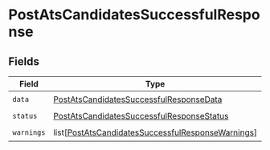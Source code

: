 # PostAtsCandidatesSuccessfulResponse


## Fields

| Field                                                                                                                   | Type                                                                                                                    | Required                                                                                                                | Description                                                                                                             |
| ----------------------------------------------------------------------------------------------------------------------- | ----------------------------------------------------------------------------------------------------------------------- | ----------------------------------------------------------------------------------------------------------------------- | ----------------------------------------------------------------------------------------------------------------------- |
| `data`                                                                                                                  | [PostAtsCandidatesSuccessfulResponseData](../../models/shared/postatscandidatessuccessfulresponsedata.md)               | :heavy_check_mark:                                                                                                      | N/A                                                                                                                     |
| `status`                                                                                                                | [PostAtsCandidatesSuccessfulResponseStatus](../../models/shared/postatscandidatessuccessfulresponsestatus.md)           | :heavy_check_mark:                                                                                                      | N/A                                                                                                                     |
| `warnings`                                                                                                              | list[[PostAtsCandidatesSuccessfulResponseWarnings](../../models/shared/postatscandidatessuccessfulresponsewarnings.md)] | :heavy_check_mark:                                                                                                      | N/A                                                                                                                     |